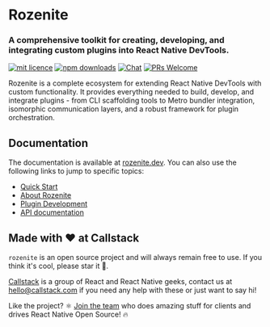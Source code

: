 # Rozenite

### A comprehensive toolkit for creating, developing, and integrating custom plugins into React Native DevTools.

[![mit licence][license-badge]][license] [![npm downloads][npm-downloads-badge]][npm-downloads] [![Chat][chat-badge]][chat] [![PRs Welcome][prs-welcome-badge]][prs-welcome]

Rozenite is a complete ecosystem for extending React Native DevTools with custom functionality. It provides everything needed to build, develop, and integrate plugins - from CLI scaffolding tools to Metro bundler integration, isomorphic communication layers, and a robust framework for plugin orchestration.

## Documentation

The documentation is available at [rozenite.dev](https://rozenite.dev). You can also use the following links to jump to specific topics:

- [Quick Start](https://rozenite.dev/docs/getting-started/quick-start)
- [About Rozenite](https://rozenite.dev/docs/getting-started/introduction)
- [Plugin Development](https://rozenite.dev/docs/guides/plugin-development)
- [API documentation](https://rozenite.dev/api/)

## Made with ❤️ at Callstack

`rozenite` is an open source project and will always remain free to use. If you think it's cool, please star it 🌟.

[Callstack][callstack-readme-with-love] is a group of React and React Native geeks, contact us at [hello@callstack.com](mailto:hello@callstack.com) if you need any help with these or just want to say hi!

Like the project? ⚛️ [Join the team](https://callstack.com/careers/?utm_campaign=Senior_RN&utm_source=github&utm_medium=readme) who does amazing stuff for clients and drives React Native Open Source! 🔥

[callstack-readme-with-love]: https://callstack.com/?utm_source=github.com&utm_medium=referral&utm_campaign=rozenite&utm_term=readme-with-love
[license-badge]: https://img.shields.io/npm/l/rozenite?style=for-the-badge
[license]: https://github.com/callstackincubator/rozenite/blob/main/LICENSE
[npm-downloads-badge]: https://img.shields.io/npm/dm/rozenite?style=for-the-badge
[npm-downloads]: https://www.npmjs.com/package/rozenite
[prs-welcome-badge]: https://img.shields.io/badge/PRs-welcome-brightgreen.svg?style=for-the-badge
[prs-welcome]: ./CONTRIBUTING.md
[chat-badge]: https://img.shields.io/discord/426714625279524876.svg?style=for-the-badge
[chat]: https://discord.gg/Q4yr2rTWYF
